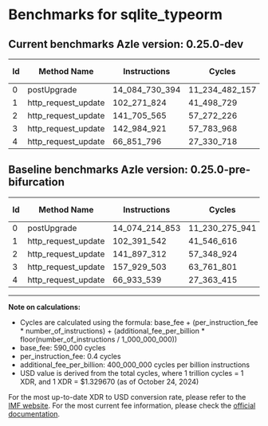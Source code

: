 # Benchmarks for sqlite_typeorm

## Current benchmarks Azle version: 0.25.0-dev

| Id  | Method Name         | Instructions   | Cycles         | USD           | USD/Million Calls | Change                                 |
| --- | ------------------- | -------------- | -------------- | ------------- | ----------------- | -------------------------------------- |
| 0   | postUpgrade         | 14_084_730_394 | 11_234_482_157 | $0.0149381539 | $14_938.15        | <font color="red">+10_515_541</font>   |
| 1   | http_request_update | 102_271_824    | 41_498_729     | $0.0000551796 | $55.17            | <font color="green">-119_718</font>    |
| 2   | http_request_update | 141_705_565    | 57_272_226     | $0.0000761532 | $76.15            | <font color="green">-191_747</font>    |
| 3   | http_request_update | 142_984_921    | 57_783_968     | $0.0000768336 | $76.83            | <font color="green">-14_944_582</font> |
| 4   | http_request_update | 66_851_796     | 27_330_718     | $0.0000363408 | $36.34            | <font color="green">-81_743</font>     |

## Baseline benchmarks Azle version: 0.25.0-pre-bifurcation

| Id  | Method Name         | Instructions   | Cycles         | USD           | USD/Million Calls |
| --- | ------------------- | -------------- | -------------- | ------------- | ----------------- |
| 0   | postUpgrade         | 14_074_214_853 | 11_230_275_941 | $0.0149325610 | $14_932.56        |
| 1   | http_request_update | 102_391_542    | 41_546_616     | $0.0000552433 | $55.24            |
| 2   | http_request_update | 141_897_312    | 57_348_924     | $0.0000762551 | $76.25            |
| 3   | http_request_update | 157_929_503    | 63_761_801     | $0.0000847822 | $84.78            |
| 4   | http_request_update | 66_933_539     | 27_363_415     | $0.0000363843 | $36.38            |

---

**Note on calculations:**

-   Cycles are calculated using the formula: base_fee + (per_instruction_fee \* number_of_instructions) + (additional_fee_per_billion \* floor(number_of_instructions / 1_000_000_000))
-   base_fee: 590_000 cycles
-   per_instruction_fee: 0.4 cycles
-   additional_fee_per_billion: 400_000_000 cycles per billion instructions
-   USD value is derived from the total cycles, where 1 trillion cycles = 1 XDR, and 1 XDR = $1.329670 (as of October 24, 2024)

For the most up-to-date XDR to USD conversion rate, please refer to the [IMF website](https://www.imf.org/external/np/fin/data/rms_sdrv.aspx).
For the most current fee information, please check the [official documentation](https://internetcomputer.org/docs/current/developer-docs/gas-cost#execution).
